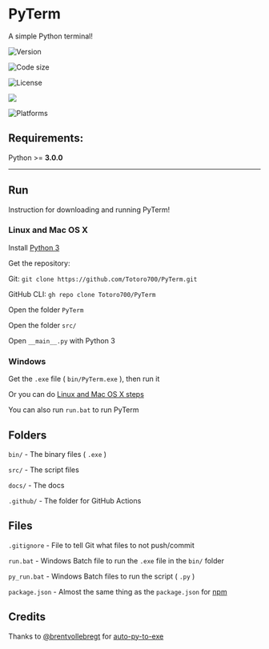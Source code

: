 # PyTerm

A simple Python terminal!

![Version](https://img.shields.io/badge/version%60-0.5.1-green)

![Code size](https://img.shields.io/github/languages/code-size/Totoro700/PyTerm)

![License](https://img.shields.io/github/license/Totoro700/PyTerm)

![](https://img.shields.io/badge/python-%3E%3D%203.0.0-orange)

![Platforms](https://img.shields.io/badge/supported%20platforms-Windows%2C%20Linux%2C%20Mac%20OS-green)



## Requirements:

Python >= **3.0.0**

---

## Run

Instruction for downloading and running PyTerm!

### Linux and Mac OS X

Install [Python 3](https://python.org/downloads)

Get the repository:

Git: `git clone https://github.com/Totoro700/PyTerm.git`

GitHub CLI: `gh repo clone Totoro700/PyTerm`

Open the folder `PyTerm`

Open the folder `src/`

Open `__main__.py` with Python 3

### Windows

Get the `.exe` file ( `bin/PyTerm.exe` ), then run it

Or you can do [Linux and Mac OS X steps](#Linux-and-Mac-OS-X)

You can also run `run.bat` to run PyTerm

## Folders

`bin/` - The binary files ( `.exe` )

`src/` - The script files

`docs/` - The docs

`.github/` - The folder for GitHub Actions

## Files

`.gitignore` - File to tell Git what files to not push/commit

`run.bat` - Windows Batch file to run the `.exe` file in the `bin/` folder

`py_run.bat` -  Windows Batch files to run the script ( `.py` )

`package.json` - Almost the same thing as the `package.json` for [npm](https://npmjs.org)



## Credits

Thanks to [@brentvollebregt](https://github.com/brentvollebregt) for [auto-py-to-exe](https://github.com/brentvollebregt/auto-py-to-exe)
